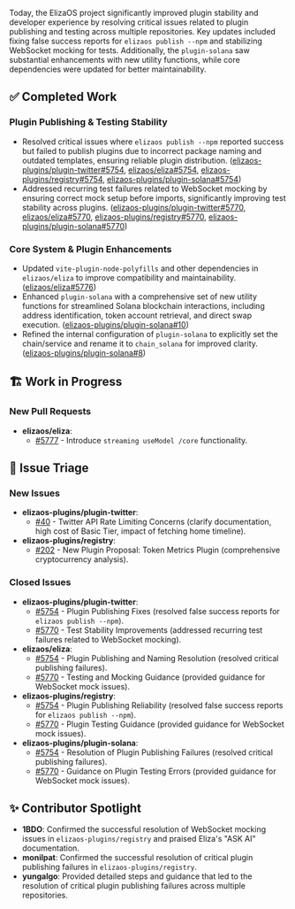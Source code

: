 Today, the ElizaOS project significantly improved plugin stability and developer experience by resolving critical issues related to plugin publishing and testing across multiple repositories. Key updates included fixing false success reports for `elizaos publish --npm` and stabilizing WebSocket mocking for tests. Additionally, the `plugin-solana` saw substantial enhancements with new utility functions, while core dependencies were updated for better maintainability.

## ✅ Completed Work

### Plugin Publishing & Testing Stability
*   Resolved critical issues where `elizaos publish --npm` reported success but failed to publish plugins due to incorrect package naming and outdated templates, ensuring reliable plugin distribution. ([elizaos-plugins/plugin-twitter#5754](https://github.com/elizaos-plugins/plugin-twitter/issues/5754), [elizaos/eliza#5754](https://github.com/elizaos/eliza/issues/5754), [elizaos-plugins/registry#5754](https://github.com/elizaos-plugins/registry/issues/5754), [elizaos-plugins/plugin-solana#5754](https://github.com/elizaos-plugins/plugin-solana/issues/5754))
*   Addressed recurring test failures related to WebSocket mocking by ensuring correct mock setup before imports, significantly improving test stability across plugins. ([elizaos-plugins/plugin-twitter#5770](https://github.com/elizaos-plugins/plugin-twitter/issues/5770), [elizaos/eliza#5770](https://github.com/elizaos/eliza/issues/5770), [elizaos-plugins/registry#5770](https://github.com/elizaos-plugins/registry/issues/5770), [elizaos-plugins/plugin-solana#5770](https://github.com/elizaos-plugins/plugin-solana/issues/5770))

### Core System & Plugin Enhancements
*   Updated `vite-plugin-node-polyfills` and other dependencies in `elizaos/eliza` to improve compatibility and maintainability. ([elizaos/eliza#5776](https://github.com/elizaos/eliza/pull/5776))
*   Enhanced `plugin-solana` with a comprehensive set of new utility functions for streamlined Solana blockchain interactions, including address identification, token account retrieval, and direct swap execution. ([elizaos-plugins/plugin-solana#10](https://github.com/elizaos-plugins/plugin-solana/pull/10))
*   Refined the internal configuration of `plugin-solana` to explicitly set the chain/service and rename it to `chain_solana` for improved clarity. ([elizaos-plugins/plugin-solana#8](https://github.com/elizaos-plugins/plugin-solana/pull/8))

## 🏗️ Work in Progress

### New Pull Requests
*   **elizaos/eliza**:
    *   [#5777](https://github.com/elizaos/eliza/pull/5777) - Introduce `streaming useModel /core` functionality.

## 🐞 Issue Triage

### New Issues
*   **elizaos-plugins/plugin-twitter**:
    *   [#40](https://github.com/elizaos-plugins/plugin-twitter/issues/40) - Twitter API Rate Limiting Concerns (clarify documentation, high cost of Basic Tier, impact of fetching home timeline).
*   **elizaos-plugins/registry**:
    *   [#202](https://github.com/elizaos-plugins/registry/issues/202) - New Plugin Proposal: Token Metrics Plugin (comprehensive cryptocurrency analysis).

### Closed Issues
*   **elizaos-plugins/plugin-twitter**:
    *   [#5754](https://github.com/elizaos-plugins/plugin-twitter/issues/5754) - Plugin Publishing Fixes (resolved false success reports for `elizaos publish --npm`).
    *   [#5770](https://github.com/elizaos-plugins/plugin-twitter/issues/5770) - Test Stability Improvements (addressed recurring test failures related to WebSocket mocking).
*   **elizaos/eliza**:
    *   [#5754](https://github.com/elizaos/eliza/issues/5754) - Plugin Publishing and Naming Resolution (resolved critical publishing failures).
    *   [#5770](https://github.com/elizaos/eliza/issues/5770) - Testing and Mocking Guidance (provided guidance for WebSocket mock issues).
*   **elizaos-plugins/registry**:
    *   [#5754](https://github.com/elizaos-plugins/registry/issues/5754) - Plugin Publishing Reliability (resolved false success reports for `elizaos publish --npm`).
    *   [#5770](https://github.com/elizaos-plugins/registry/issues/5770) - Plugin Testing Guidance (provided guidance for WebSocket mock issues).
*   **elizaos-plugins/plugin-solana**:
    *   [#5754](https://github.com/elizaos-plugins/plugin-solana/issues/5754) - Resolution of Plugin Publishing Failures (resolved critical publishing failures).
    *   [#5770](https://github.com/elizaos-plugins/plugin-solana/issues/5770) - Guidance on Plugin Testing Errors (provided guidance for WebSocket mock issues).

## ✨ Contributor Spotlight
*   **1BDO**: Confirmed the successful resolution of WebSocket mocking issues in `elizaos-plugins/registry` and praised Eliza's "ASK AI" documentation.
*   **monilpat**: Confirmed the successful resolution of critical plugin publishing failures in `elizaos-plugins/registry`.
*   **yungalgo**: Provided detailed steps and guidance that led to the resolution of critical plugin publishing failures across multiple repositories.